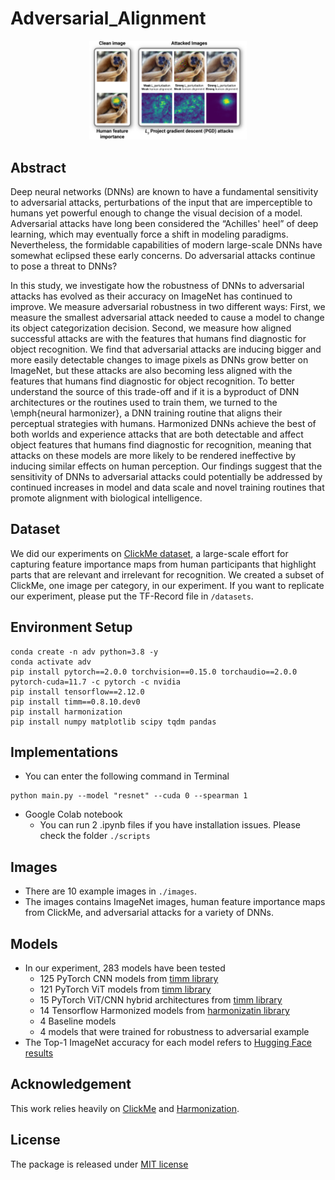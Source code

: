 # Adversarial_Alignment

<p align="center">
<img src="./README/teaser.png"  style="width: 50%;"/>
</p>
<p><p><p>

## Abstract
Deep neural networks (DNNs) are known to have a fundamental sensitivity to adversarial attacks, perturbations of the input that are imperceptible to humans yet powerful enough to change the visual decision of a model. Adversarial attacks have long been considered the “Achilles' heel” of deep learning, which may eventually force a shift in modeling paradigms. Nevertheless, the formidable capabilities of modern large-scale DNNs have somewhat eclipsed these early concerns. Do adversarial attacks continue to pose a threat to DNNs?

In this study, we investigate how the robustness of DNNs to adversarial attacks has evolved as their accuracy on ImageNet has continued to improve. We measure adversarial robustness in two different ways: First, we measure the smallest adversarial attack needed to cause a model to change its object categorization decision. Second, we measure how aligned successful attacks are with the features that humans find diagnostic for object recognition. We find that adversarial attacks are inducing bigger and more easily detectable changes to image pixels as DNNs grow better on ImageNet, but these attacks are also becoming less aligned with the features that humans find diagnostic for object recognition. To better understand the source of this trade-off and if it is a byproduct of DNN architectures or the routines used to train them, we turned to the \emph{neural harmonizer}, a DNN training routine that aligns their perceptual strategies with humans. Harmonized DNNs achieve the best of both worlds and experience attacks that are both detectable and affect object features that humans find diagnostic for recognition, meaning that attacks on these models are more likely to be rendered ineffective by inducing similar effects on human perception. Our findings suggest that the sensitivity of DNNs to adversarial attacks could potentially be addressed by continued increases in model and data scale and novel training routines that promote alignment with biological intelligence.

## Dataset
We did our experiments on [ClickMe dataset](https://connectomics.clps.brown.edu/tf_records/), a large-scale effort for capturing feature importance maps from human participants that highlight parts that are relevant and irrelevant for recognition. We created a subset of ClickMe, one image per category, in our experiment. If you want to replicate our experiment, please put the TF-Record file in `/datasets`.

## Environment Setup

```
conda create -n adv python=3.8 -y
conda activate adv
pip install pytorch==2.0.0 torchvision==0.15.0 torchaudio==2.0.0 pytorch-cuda=11.7 -c pytorch -c nvidia
pip install tensorflow==2.12.0
pip install timm==0.8.10.dev0
pip install harmonization
pip install numpy matplotlib scipy tqdm pandas
```

## Implementations
- You can enter the following command in Terminal
```
python main.py --model "resnet" --cuda 0 --spearman 1
```
- Google Colab notebook
    - You can run 2 .ipynb files if you have installation issues. Please check the folder `./scripts`


## Images 
- There are 10 example images in `./images`. 
- The images contains ImageNet images, human feature importance maps from ClickMe, and adversarial attacks for a variety of DNNs.

## Models
- In our experiment, 283 models have been tested
    - 125 PyTorch CNN models from [timm library](https://timm.fast.ai/)
    - 121 PyTorch ViT models from [timm library](https://timm.fast.ai/)
    - 15 PyTorch ViT/CNN hybrid architectures from [timm library](https://timm.fast.ai/)
    - 14 Tensorflow Harmonized models from [harmonizatin library](https://serre-lab.github.io/Harmonization/)
    - 4 Baseline models
    - 4 models that were trained for robustness to adversarial example
- The Top-1 ImageNet accuracy for each model refers to [Hugging Face results](https://github.com/huggingface/pytorch-image-models/blob/main/results/results-imagenet.csv)

## Acknowledgement
This work relies heavily on [ClickMe](https://connectomics.clps.brown.edu/tf_records/) and [Harmonization](https://serre-lab.github.io/Harmonization/).

## License
The package is released under [MIT license](https://choosealicense.com/licenses/mit/)

